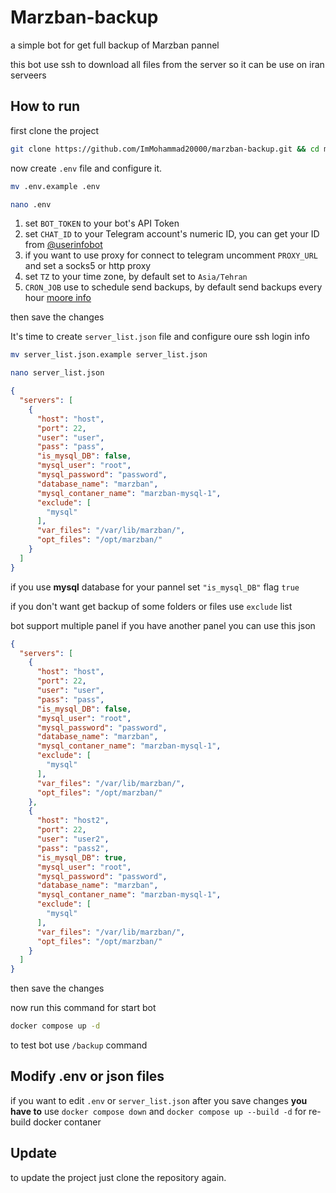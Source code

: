 # Marzban-backup
a simple bot for get full backup of Marzban pannel

this bot use ssh to download all files from the server so it can be use on iran serveers

## How to run

first clone the project 

```bash
git clone https://github.com/ImMohammad20000/marzban-backup.git && cd marzban-backup
```

now create `.env` file and configure it.

```bash
mv .env.example .env
```

```bash
nano .env
```

1. set `BOT_TOKEN` to your bot's API Token
2. set `CHAT_ID` to your Telegram account's numeric ID, you can get your ID from [@userinfobot](https://t.me/userinfobot)
3. if you want to use proxy for connect to telegram uncomment `PROXY_URL` and set a socks5 or http proxy 
4. set `TZ` to your time zone, by default set to `Asia/Tehran`
5. `CRON_JOB` use to schedule send backups, by default send backups every hour [moore info](https://crontab.guru/examples.html)

then save the changes

It's time to create `server_list.json` file and configure oure ssh login info 

```bash
mv server_list.json.example server_list.json
```

```bash
nano server_list.json
```

```json
{
  "servers": [
    {
      "host": "host",
      "port": 22,
      "user": "user",
      "pass": "pass",
      "is_mysql_DB": false, 
      "mysql_user": "root",
      "mysql_password": "password",
      "database_name": "marzban",
      "mysql_contaner_name": "marzban-mysql-1",
      "exclude": [
        "mysql"
      ],
      "var_files": "/var/lib/marzban/",
      "opt_files": "/opt/marzban/"
    }
  ]
}
```

if you use **mysql** database for your pannel set `"is_mysql_DB"` flag `true`

if you don't want get backup of some folders or files use `exclude` list

bot support multiple panel if you have another panel you can use this json

```json
{
  "servers": [
    {
      "host": "host",
      "port": 22,
      "user": "user",
      "pass": "pass",
      "is_mysql_DB": false, 
      "mysql_user": "root",
      "mysql_password": "password",
      "database_name": "marzban",
      "mysql_contaner_name": "marzban-mysql-1",
      "exclude": [
        "mysql"
      ],
      "var_files": "/var/lib/marzban/",
      "opt_files": "/opt/marzban/"
    },
    {
      "host": "host2",
      "port": 22,
      "user": "user2",
      "pass": "pass2",
      "is_mysql_DB": true, 
      "mysql_user": "root",
      "mysql_password": "password",
      "database_name": "marzban",
      "mysql_contaner_name": "marzban-mysql-1",
      "exclude": [
        "mysql"
      ],
      "var_files": "/var/lib/marzban/",
      "opt_files": "/opt/marzban/"
    }
  ]
}
```

then save the changes

now run this command for start bot


```bash
docker compose up -d
```

to test bot use `/backup` command

## Modify .env or json files

if you want to edit `.env` or `server_list.json` after you save changes **you have to** use `docker compose down` and `docker compose up --build -d` for re-build docker contaner

## Update

to update the project just clone the repository again.
